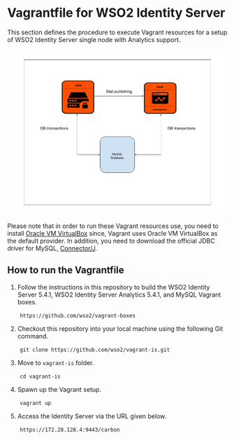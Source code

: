 # Vagrantfile for WSO2 Identity Server

This section defines the procedure to execute Vagrant resources for a setup of WSO2 Identity Server single
node with Analytics support.<br>

![Deployment architecture](deployment-architecture.png)

Please note that in order to run these Vagrant resources use, you need to install
[Oracle VM VirtualBox](http://www.oracle.com/technetwork/server-storage/virtualbox/downloads/index.html)
since, Vagrant uses Oracle VM VirtualBox as the default provider. In addition, you need to download the official JDBC driver
for MySQL, [Connector/J](https://dev.mysql.com/downloads/connector/j/5.1.html).

## How to run the Vagrantfile

1. Follow the instructions in this repository to build the WSO2 Identity Server 5.4.1, WSO2 Identity Server Analytics 5.4.1, and MySQL Vagrant boxes.

```
	https://github.com/wso2/vagrant-boxes
```

2. Checkout this repository into your local machine using the following Git command.

```
	git clone https://github.com/wso2/vagrant-is.git
```

3. Move to `vagrant-is` folder.

```
	cd vagrant-is
```

4. Spawn up the Vagrant setup.

```
	vagrant up
```
5. Access the Identity Server via the URL given below.

```
	https://172.28.128.4:9443/carbon
```
